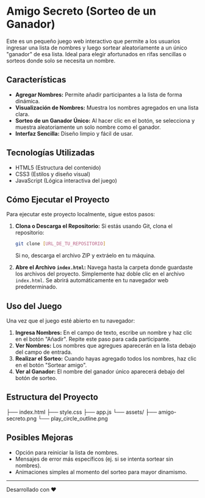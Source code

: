 # Amigo Secreto (Sorteo de un Ganador)

Este es un pequeño juego web interactivo que permite a los usuarios ingresar una lista de nombres y luego sortear aleatoriamente a un único "ganador" de esa lista. Ideal para elegir afortunados en rifas sencillas o sorteos donde solo se necesita un nombre.

## Características

* **Agregar Nombres:** Permite añadir participantes a la lista de forma dinámica.
* **Visualización de Nombres:** Muestra los nombres agregados en una lista clara.
* **Sorteo de un Ganador Único:** Al hacer clic en el botón, se selecciona y muestra aleatoriamente un solo nombre como el ganador.
* **Interfaz Sencilla:** Diseño limpio y fácil de usar.

## Tecnologías Utilizadas

* HTML5 (Estructura del contenido)
* CSS3 (Estilos y diseño visual)
* JavaScript (Lógica interactiva del juego)

## Cómo Ejecutar el Proyecto

Para ejecutar este proyecto localmente, sigue estos pasos:

1.  **Clona o Descarga el Repositorio:**
    Si estás usando Git, clona el repositorio:
    ```bash
    git clone [URL_DE_TU_REPOSITORIO]
    ```
    Si no, descarga el archivo ZIP y extráelo en tu máquina.

2.  **Abre el Archivo `index.html`:**
    Navega hasta la carpeta donde guardaste los archivos del proyecto. Simplemente haz doble clic en el archivo `index.html`. Se abrirá automáticamente en tu navegador web predeterminado.

## Uso del Juego

Una vez que el juego esté abierto en tu navegador:

1.  **Ingresa Nombres:** En el campo de texto, escribe un nombre y haz clic en el botón "Añadir". Repite este paso para cada participante.
2.  **Ver Nombres:** Los nombres que agregues aparecerán en la lista debajo del campo de entrada.
3.  **Realizar el Sorteo:** Cuando hayas agregado todos los nombres, haz clic en el botón "Sortear amigo".
4.  **Ver al Ganador:** El nombre del ganador único aparecerá debajo del botón de sorteo.

## Estructura del Proyecto
├── index.html
├── style.css
├── app.js
└── assets/
├── amigo-secreto.png
└── play_circle_outline.png


## Posibles Mejoras

* Opción para reiniciar la lista de nombres.
* Mensajes de error más específicos (ej. si se intenta sortear sin nombres).
* Animaciones simples al momento del sorteo para mayor dinamismo.

---

Desarrollado con ❤️
